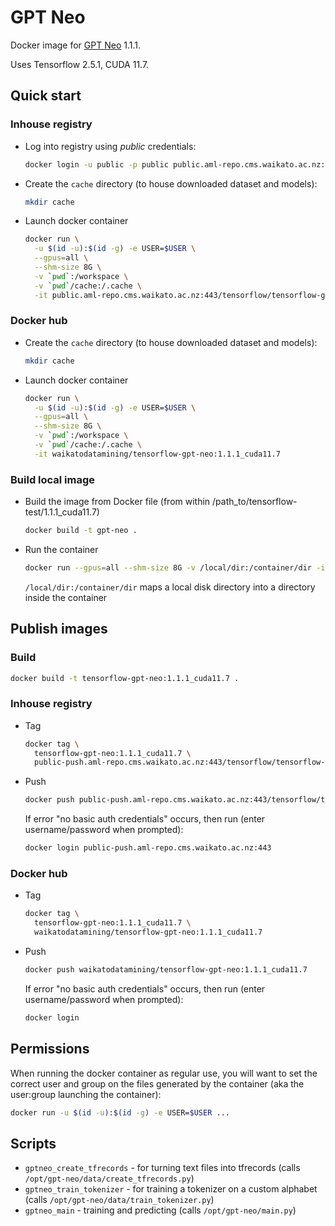# GPT Neo

Docker image for [GPT Neo](https://github.com/EleutherAI/gpt-neo) 1.1.1.

Uses Tensorflow 2.5.1, CUDA 11.7.

## Quick start

### Inhouse registry

* Log into registry using *public* credentials:

  ```bash
  docker login -u public -p public public.aml-repo.cms.waikato.ac.nz:443 
  ```
  
* Create the `cache` directory (to house downloaded dataset and models):

  ```bash
  mkdir cache
  ```

* Launch docker container

  ```bash
  docker run \
    -u $(id -u):$(id -g) -e USER=$USER \
    --gpus=all \
    --shm-size 8G \
    -v `pwd`:/workspace \
    -v `pwd`/cache:/.cache \
    -it public.aml-repo.cms.waikato.ac.nz:443/tensorflow/tensorflow-gpt-neo:1.1.1_cuda11.7
  ```

### Docker hub
  
* Create the `cache` directory (to house downloaded dataset and models):

  ```bash
  mkdir cache
  ```

* Launch docker container

  ```bash
  docker run \
    -u $(id -u):$(id -g) -e USER=$USER \
    --gpus=all \
    --shm-size 8G \
    -v `pwd`:/workspace \
    -v `pwd`/cache:/.cache \
    -it waikatodatamining/tensorflow-gpt-neo:1.1.1_cuda11.7
  ```

### Build local image

* Build the image from Docker file (from within /path_to/tensorflow-test/1.1.1_cuda11.7)

  ```bash
  docker build -t gpt-neo .
  ```
  
* Run the container

  ```bash
  docker run --gpus=all --shm-size 8G -v /local/dir:/container/dir -it gpt-neo
  ```
  `/local/dir:/container/dir` maps a local disk directory into a directory inside the container


## Publish images

### Build

```bash
docker build -t tensorflow-gpt-neo:1.1.1_cuda11.7 .
```

### Inhouse registry  
  
* Tag

  ```bash
  docker tag \
    tensorflow-gpt-neo:1.1.1_cuda11.7 \
    public-push.aml-repo.cms.waikato.ac.nz:443/tensorflow/tensorflow-gpt-neo:1.1.1_cuda11.7
  ```
  
* Push

  ```bash
  docker push public-push.aml-repo.cms.waikato.ac.nz:443/tensorflow/tensorflow-gpt-neo:1.1.1_cuda11.7
  ```
  If error "no basic auth credentials" occurs, then run (enter username/password when prompted):
  
  ```bash
  docker login public-push.aml-repo.cms.waikato.ac.nz:443
  ```

### Docker hub  
  
* Tag

  ```bash
  docker tag \
    tensorflow-gpt-neo:1.1.1_cuda11.7 \
    waikatodatamining/tensorflow-gpt-neo:1.1.1_cuda11.7
  ```
  
* Push

  ```bash
  docker push waikatodatamining/tensorflow-gpt-neo:1.1.1_cuda11.7
  ```
  If error "no basic auth credentials" occurs, then run (enter username/password when prompted):
  
  ```bash
  docker login
  ```


## Permissions

When running the docker container as regular use, you will want to set the correct
user and group on the files generated by the container (aka the user:group launching
the container):

```bash
docker run -u $(id -u):$(id -g) -e USER=$USER ...
```

## Scripts

* `gptneo_create_tfrecords` - for turning text files into tfrecords (calls `/opt/gpt-neo/data/create_tfrecords.py`)
* `gptneo_train_tokenizer` - for training a tokenizer on a custom alphabet (calls `/opt/gpt-neo/data/train_tokenizer.py`)
* `gptneo_main` - training and predicting (calls `/opt/gpt-neo/main.py`)
